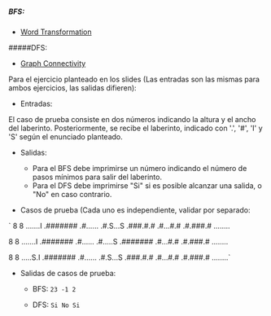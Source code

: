 ##### BFS:
* [Word Transformation](https://uva.onlinejudge.org/index.php?option=com_onlinejudge&Itemid=8&category=148&page=show_problem&problem=370)

#####DFS:

* [Graph Connectivity](https://uva.onlinejudge.org/index.php?option=com_onlinejudge&Itemid=8&category=152&page=show_problem&problem=400)



Para el ejercicio planteado en los slides (Las entradas son las mismas para ambos ejercicios, las salidas difieren):

* Entradas:

El caso de prueba consiste en dos números indicando la altura y el ancho del laberinto.
Posteriormente, se recibe el laberinto, indicado con '.', '#', 'I' y 'S' según el enunciado planteado.

* Salidas:
    * Para el BFS debe imprimirse un número indicando el número de pasos mínimos para salir del laberinto.
    * Para el DFS debe imprimirse "Si" si es posible alcanzar una salida, o "No" en caso contrario.
    
* Casos de prueba (Cada uno es independiente, validar por separado:


` 8 8
.......I
.#######
.#......
.#.S...S
.###.#.#
.#...#.#
.#.###.#
........ 



8 8
.......I
.#######
.#......
.#.....S
.#######
.#...#.#
.#.###.#
........


8 8
.....S.I
.#######
.#......
.#.S...S
.###.#.#
.#...#.#
.#.###.#
........`

* Salidas de casos de prueba:

    * BFS:
` 23
-1
2 `

    * DFS:
` Si
No
Si `

